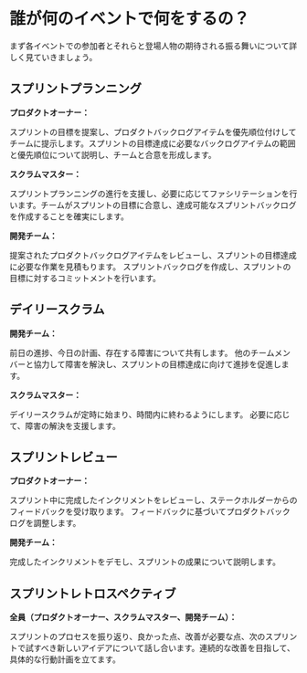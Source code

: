 # 誰が何のイベントで何をするの？

まず各イベントでの参加者とそれらと登場人物の期待される振る舞いについて詳しく見ていきましょう。

## スプリントプランニング

**プロダクトオーナー：**

スプリントの目標を提案し、プロダクトバックログアイテムを優先順位付けしてチームに提示します。スプリントの目標達成に必要なバックログアイテムの範囲と優先順位について説明し、チームと合意を形成します。

**スクラムマスター：**

スプリントプランニングの進行を支援し、必要に応じてファシリテーションを行います。チームがスプリントの目標に合意し、達成可能なスプリントバックログを作成することを確実にします。


**開発チーム：**

提案されたプロダクトバックログアイテムをレビューし、スプリントの目標達成に必要な作業を見積もります。
スプリントバックログを作成し、スプリントの目標に対するコミットメントを行います。


## デイリースクラム

**開発チーム：**

前日の進捗、今日の計画、存在する障害について共有します。
他のチームメンバーと協力して障害を解決し、スプリントの目標達成に向けて進捗を促進します。

**スクラムマスター：**

デイリースクラムが定時に始まり、時間内に終わるようにします。
必要に応じて、障害の解決を支援します。


## スプリントレビュー

**プロダクトオーナー：**

スプリント中に完成したインクリメントをレビューし、ステークホルダーからのフィードバックを受け取ります。
フィードバックに基づいてプロダクトバックログを調整します。

**開発チーム：**

完成したインクリメントをデモし、スプリントの成果について説明します。


## スプリントレトロスペクティブ

**全員（プロダクトオーナー、スクラムマスター、開発チーム）：**

スプリントのプロセスを振り返り、良かった点、改善が必要な点、次のスプリントで試すべき新しいアイデアについて話し合います。連続的な改善を目指して、具体的な行動計画を立てます。
